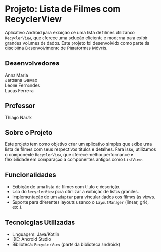 # Projeto: Lista de Filmes com RecyclerView
Aplicativo Android para exibição de uma lista de filmes utilizando ``RecyclerView``, que oferece uma solução eficiente e moderna para exibir grandes volumes de dados. Este projeto foi desenvolvido como parte da disciplina Desenvolvimento de Plataformas Móveis.

## Desenvolvedores
Anna Maria \
Jardiana Galvão \
Leone Fernandes \
Lucas Ferreira 

## Professor
Thiago Narak

## Sobre o Projeto
Este projeto tem como objetivo criar um aplicativo simples que exibe uma lista de filmes com seus respectivos títulos e detalhes. Para isso, utilizamos o componente ``RecyclerView``, que oferece melhor performance e flexibilidade em comparação a componentes antigos como ``ListView``.

## Funcionalidades
- Exibição de uma lista de filmes com título e descrição.
- Uso do ``RecyclerView`` para otimizar a exibição de listas grandes.
- Implementação de um ``Adapter`` para vincular dados dos filmes às views.
- Suporte para diferentes layouts usando o ``LayoutManager`` (linear, grid, etc.).
  
## Tecnologias Utilizadas
- Linguagem: Java/Kotlin
- IDE: Android Studio
- Biblioteca: ``RecyclerView`` (parte da biblioteca androidx)

